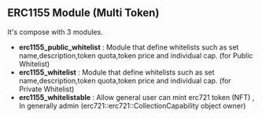 ## ERC1155 Module (Multi Token)
It's compose with 3 modules.

 + **erc1155_public_whitelist** : Module that define whitelists such as set name,description,token quota,token price and individual cap. (for Public Whitelist)
 + **erc1155_whitelist** : Module that define whitelists such as set name,description,token quota,token price and individual cap. (for Private Whitelist)
 + **erc1155_whitelistable** : Allow general user can mint erc721 token (NFT) , In generally admin (erc721::erc721::CollectionCapability object owner)
